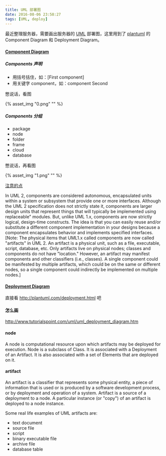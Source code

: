 ```yaml
---
title: UML 部署图
date: 2016-08-06 23:58:27
tags: [UML, deploy]
---
```


最近整理服务器，需要画出服务器的 [UML](http://www.omg.org/spec/UML/) 部署图，这里用到了 [plantuml](http://plantuml.com/) 的 Component Diagram 和 Deployment Diagram。

<!--more-->

#### [Component Diagram](http://plantuml.com/component.html)

##### Components 声明

* 用括号括住，如：[First component]
* 用关键字 component，如：component Second

憋说话，看图

{% asset_img "0.png" "" %}


##### Components 分组

* package
* node
* folder
* frame
* cloud
* database

憋说话，再看图

{% asset_img "1.png" "" %}


[注意的点](http://www.ibm.com/developerworks/rational/library/dec04/bell/)

In UML 2, components are considered autonomous, encapsulated units within a system or subsystem that provide one or more interfaces. Although the UML 2 specification does not strictly state it, components are larger design units that represent things that will typically be implemented using replaceable" modules. But, unlike UML 1.x, components are now strictly logical, design-time constructs. The idea is that you can easily reuse and/or substitute a different component implementation in your designs because a component encapsulates behavior and implements specified interfaces. [Note: The physical items that UML1.x called components are now called "artifacts" in UML 2. An artifact is a physical unit, such as a file, executable, script, database, etc. Only artifacts live on physical nodes; classes and components do not have "location." However, an artifact may manifest components and other classifiers (i.e., classes). A single component could be manifested by multiple artifacts, which could be on the same or different nodes, so a single component could indirectly be implemented on multiple nodes.]


#### [Deployment Diagram](http://plantuml.com/deployment.html)

直接看 <http://plantuml.com/deployment.html> 吧


#### 怎么画

<http://www.tutorialspoint.com/uml/uml_deployment_diagram.htm>


#### node

A node is computational resource upon which artifacts may be deployed for execution. Node is a subclass of Class. It is associated with a Deployment of an Artifact. It is also associated with a set of Elements that are deployed on it.


#### artifact

An artifact is a classifier that represents some physical entity, a piece of information that is used or is produced by a software development process, or by deployment and operation of a system. Artifact is a source of a deployment to a node. A particular instance (or "copy") of an artifact is deployed to a node instance.

Some real life examples of UML artifacts are:

* text document
* source file
* script
* binary executable file
* archive file
* database table